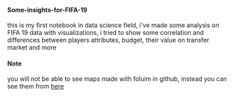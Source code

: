#### Some-insights-for-FIFA-19
this is my first notebook in data science field, i've made some analysis on FIFA 19 data with visualizations, i tried to show some correlation and differences between players attributes, budget, their value on transfer market and more

#### Note
you will not be able to see maps made with foluim in github, instead you can see them from [here](https://www.kaggle.com/muhammadayman/some-insights-for-fifa-19)


